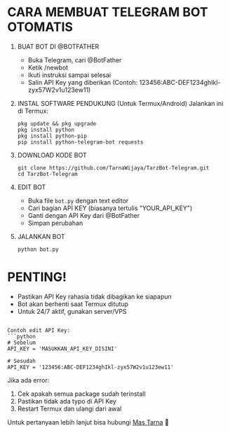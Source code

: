 # CARA MEMBUAT TELEGRAM BOT OTOMATIS

1. BUAT BOT DI @BOTFATHER
   - Buka Telegram, cari @BotFather
   - Ketik /newbot
   - Ikuti instruksi sampai selesai
   - Salin API Key yang diberikan (Contoh: 123456:ABC-DEF1234ghIkl-zyx57W2v1u123ew11)

2. INSTAL SOFTWARE PENDUKUNG (Untuk Termux/Android)
   Jalankan ini di Termux:
   ```
   pkg update && pkg upgrade
   pkg install python
   pkg install python-pip
   pip install python-telegram-bot requests
   ```

3. DOWNLOAD KODE BOT
   ```
   git clone https://github.com/TarnaWijaya/TarzBot-Telegram.git
   cd TarzBot-Telegram
   ```

4. EDIT BOT
   - Buka file `bot.py` dengan text editor
   - Cari bagian API KEY (biasanya tertulis "YOUR_API_KEY")
   - Ganti dengan API Key dari @BotFather
   - Simpan perubahan

5. JALANKAN BOT
   ```
   python bot.py
   ```

# PENTING!
- Pastikan API Key rahasia tidak dibagikan ke siapapun
- Bot akan berhenti saat Termux ditutup
- Untuk 24/7 aktif, gunakan server/VPS
```

Contoh edit API Key:
```python
# Sebelum
API_KEY = 'MASUKKAN_API_KEY_DISINI'

# Sesudah
API_KEY = '123456:ABC-DEF1234ghIkl-zyx57W2v1u123ew11'
```

Jika ada error:
1. Cek apakah semua package sudah terinstall
2. Pastikan tidak ada typo di API Key
3. Restart Termux dan ulangi dari awal

Untuk pertanyaan lebih lanjut bisa hubungi [Mas Tarna](https://t.me/TarnaWijaya) 🤖
